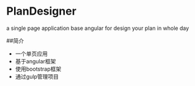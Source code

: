 # PlanDesigner
a single page application base angular for design your plan in whole day

##简介
 - 一个单页应用
 - 基于angular框架
 - 使用bootstrap框架
 - 通过gulp管理项目
